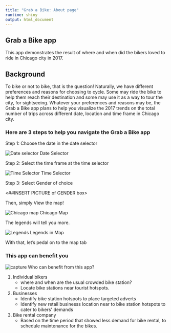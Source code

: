 ```yaml
---
title: "Grab a Bike: About page"
runtime: shiny
output: html_document
---
```

## Grab a Bike app

This app demonstrates the result of where and when did the bikers loved to ride in Chicago city in 2017.


## Background

To bike or not to bike, that is the question!
Naturally, we have different preferences and reasons for choosing to cycle. Some may ride the bike to help them reach their destination and some may use it as a way to tour the city, for sightseeing.
Whatever your preferences and reasons may be, the Grab a Bike app plans to help you visualize the 2017 trends on the total number of trips across different date, location and time frame in Chicago city.

 
### Here are 3 steps to help you navigate the Grab a Bike app

Step 1: 
  Choose the date in the date selector

![Date selector](https://github.com/lowtsusiang/testing/blob/master/Image/DateSelector.PNG?raw=true)
Date Selector

Step 2:
 Select the time frame at the time selector
 
 ![Time Selector](https://github.com/lowtsusiang/testing/blob/master/Image/GenderSelector.PNG?raw=true)
Time Selector

Step 3:
  Select Gender of choice
  
  <##INSERT PICTURE of GENDER box>
  
 
 
 Then, simply View the map!
  
  ![Chicago map](https://github.com/lowtsusiang/testing/blob/master/Map.PNG?raw=true)
  Chicago Map
  
  The legends will tell you more.
  
  ![Legends](https://github.com/lowtsusiang/testing/blob/master/Image/legend.PNG?raw=true)
  Legends in Map

With that, let’s pedal on to the map tab



### This app can benefit you

![capture](https://github.com/lowtsusiang/testing/blob/master/Image/main.gif?raw=true)
Who can benefit from this app?
1) Individual bikers
    - where and when are the usual crowded bike station?
    - Locate bike stations near tourist hotspots.
2) Businesses
    - Identify bike station hotspots to place targeted adverts
    - Identify new retail businesss location near to bike station hotspots to cater to bikers' demands
3) Bike rental company
    - Based on the time period that showed less demand for bike rental, to schedule maintenance for the bikes.
